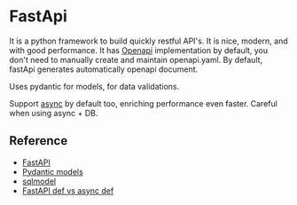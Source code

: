 # FastApi

It is a python framework to build quickly restful API's. It is nice, modern, and
with good performance. It has [Openapi](../openapi) implementation by default,
you don't need to manually create and maintain openapi.yaml. By default, fastApi
generates automatically openapi document.

Uses pydantic for models, for data validations.

Support [async](../python#async) by default too, enriching performance even
faster. Careful when using async + DB.

## Reference

- [FastAPI](https://fastapi.tiangolo.com/)
- [Pydantic models](https://pydantic-docs.helpmanual.io/usage/models/)
- [sqlmodel](https://sqlmodel.tiangolo.com/#sql-databases-in-fastapi)
- [FastAPI def vs async def](https://fastapi.tiangolo.com/tutorial/sql-databases/#about-def-vs-async-def)
